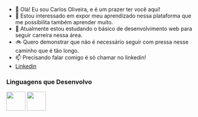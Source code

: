 - 👋 Olá! Eu sou Carlos Oliveira, e é um prazer ter você aqui!
- 👀 Estou interessado em expor meu aprendizado nessa plataforma que me possibilita também aprender muito.
- 🌱 Atualmente estou estudando o básico de desenvolvimento web para seguir carreira nessa área.
- 🚲 Quero demonstrar que não é necessário seguir com pressa nesse caminho que é tão longo.
- 📫 Precisando falar comigo é só chamar no linkedin!
- <a href="https://www.linkedin.com/in/carlos-henrique-de-oliveira-4b72b9223/" target="_blank">Linkedin</a>

<h3> Linguagens que Desenvolvo </h3>
<div style="display: inline_block">
    <img src="https://cdn.jsdelivr.net/gh/devicons/devicon/icons/html5/html5-original.svg" width="50" />
    <img src="https://cdn.jsdelivr.net/gh/devicons/devicon/icons/css3/css3-original.svg" width="50"/>
</div>
